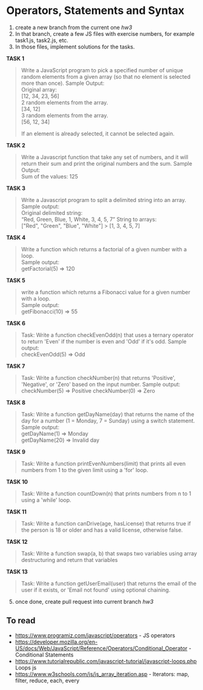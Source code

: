 # Operators, Statements and Syntax

1. create a new branch from the current one _hw3_
2. In that branch, create a few JS files with exercise numbers, for example task1.js, task2.js, etc.
3. In those files, implement solutions for the tasks.

**TASK 1**

> Write a JavaScript program to pick a specified number of unique random elements from a given array (so that no element is selected more than once).
> Sample Output:  
> Original array:  
> [12, 34, 23, 56]  
> 2 random elements from the array.  
> [34, 12]  
> 3 random elements from the array.  
> [56, 12, 34]
>
> If an element is already selected, it cannot be selected again.

**TASK 2**

> Write a Javascript function that take any set of numbers, and it will return their sum and print the original numbers and the sum.
> Sample Output:     
> Sum of the values: 125

**TASK 3**

> Write a Javascript program to split a delimited string into an array.  
> Sample output:  
> Original delimited string:  
> “Red, Green, Blue, 1, White, 3, 4, 5, 7” String to arrays:  
> ["Red", "Green", "Blue", "White"] > [1, 3, 4, 5, 7]

**TASK 4**

> Write a function which returns a factorial of a given number with a loop.  
> Sample output:  
> getFactorial(5) => 120

**TASK 5**

> write a function which returns a Fibonacci value for a given number with a loop.  
> Sample output:  
> getFibonacci(10) => 55

**TASK 6**

> Task: Write a function checkEvenOdd(n) that uses a ternary operator to return 'Even' if the number is even and 'Odd' if it's odd.
> Sample output:  
> checkEvenOdd(5) => Odd

**TASK 7**

> Task: Write a function checkNumber(n) that returns 'Positive', 'Negative', or 'Zero' based on the input number.
> Sample output:  
> checkNumber(5) => Positive
> checkNumber(0) => Zero

**TASK 8**

> Task: Write a function getDayName(day) that returns the name of the day for a number (1 = Monday, 7 = Sunday) using a switch statement.
> Sample output:  
> getDayName(1) => Monday  
> getDayName(20) => Invalid day  

**TASK 9**

> Task: Write a function printEvenNumbers(limit) that prints all even numbers from 1 to the given limit using a 'for' loop.

**TASK 10**

> Task: Write a function countDown(n) that prints numbers from n to 1 using a 'while' loop.

**TASK 11**

> Task: Write a function canDrive(age, hasLicense) that returns true if the person is 18 or older and has a valid license, otherwise false.

**TASK 12**

> Task: Write a function swap(a, b) that swaps two variables using array destructuring and return that variables

**TASK 13**

> Task: Write a function getUserEmail(user) that returns the email of the user if it exists, or 'Email not found' using optional chaining.

5. once done, create pull request into current branch _hw3_

## To read

- https://www.programiz.com/javascript/operators - JS operators
- https://developer.mozilla.org/en-US/docs/Web/JavaScript/Reference/Operators/Conditional_Operator - Conditional Statements
- https://www.tutorialrepublic.com/javascript-tutorial/javascript-loops.php Loops js
- https://www.w3schools.com/js/js_array_iteration.asp - Iterators: map, filter, reduce, each, every
